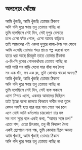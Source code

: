 ## অনন্যের খোঁজে

আমি খুঁজছি, আমি খুঁজছি তোমার ঠিকানা<br>
অলি গলি ঘুরে ক্ষান্ত তবু তোমায় পাচ্ছি না<br>
তুমি বলেছিলে সেই দিন, সেই দুপুর বেলাতে<br>
চলে এসো ফাঁক পেলে, এসো আমার বাড়িতে<br>
তাই আজকের এই একলা দুপুরে কাজ-টাজ সব ফেলে<br>
আমি এসেছি তোমার শহর প্রান্তে গল্প করবো বলে<br>
হাতে ধরা আছে চিরকুট তাতে তোমার ঠিকানা<br>
এ-বি-সি ব্লকের গোলকধাঁধায় তোমায় পাচ্ছি না<br>
সারি সারি সব বাড়ি যেনো সার বাঁধা সব সৈন্য<br>
সব এক ধাঁচ, সব এক রং, তুমি কোথায় থাকো অনন্য?<br>
আমি খুঁজছি, আমি খুঁজছি তোমার ঠিকানা<br>
অলি গলি ঘুরে ক্ষান্ত তবু তোমায় পাচ্ছি না<br>
তুমি বলেছিলে সেই দিন, সেই ব্যস্ত সকালে<br>
এসো নিশ্চয় এসো, একবার আমাদের মিছিলে<br>
তাই ই্চ্ছে হলো জানতে কিভাবে দাবীর কথা তুলে<br>
কেমন সবাই হাত ধরে ধরে গান গেয়ে পথ চলে<br>
এসে দেখি আমি ধর্মতলার চারকোণে চার দল<br>
সব নানা সুরে বলে একই কথা, “আমার সঙ্গে চল!”<br>
এতো শব্দ, এতো চিৎকার, তবু কী নিদারুণ দৈন্য<br>
একই স্লোগানে নানা গন্ধ, তুমি কোথায় ছিলে অনন্য<br>
আমি খুঁজছি, আমি খুঁজছি তোমার ঠিকানা<br>
অলি গলি ঘুরে ক্ষান্ত তবু তোমায় পাচ্ছি না<br>
